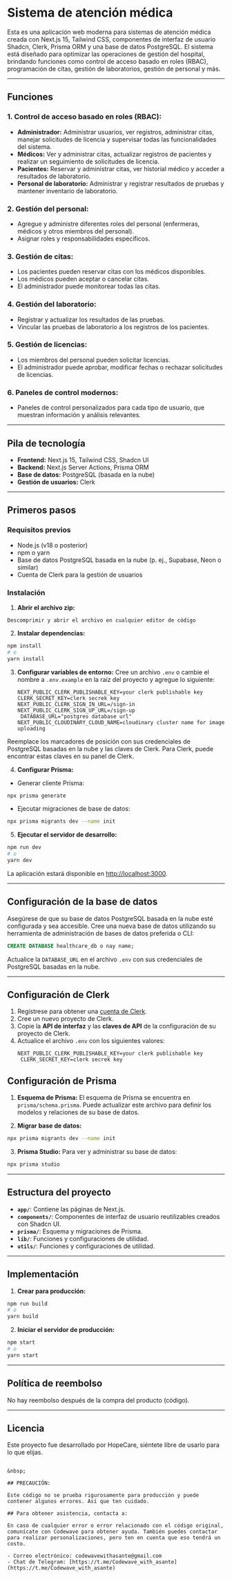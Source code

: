 # Sistema de atención médica

Esta es una aplicación web moderna para sistemas de atención médica creada con Next.js 15, Tailwind CSS, componentes de interfaz de usuario Shadcn, Clerk, Prisma ORM y una base de datos PostgreSQL. El sistema está diseñado para optimizar las operaciones de gestión del hospital, brindando funciones como control de acceso basado en roles (RBAC), programación de citas, gestión de laboratorios, gestión de personal y más.

---

## Funciones

### 1. **Control de acceso basado en roles (RBAC):**

- **Administrador:** Administrar usuarios, ver registros, administrar citas, manejar solicitudes de licencia y supervisar todas las funcionalidades del sistema.
- **Médicos:** Ver y administrar citas, actualizar registros de pacientes y realizar un seguimiento de solicitudes de licencia.
- **Pacientes:** Reservar y administrar citas, ver historial médico y acceder a resultados de laboratorio.
- **Personal de laboratorio:** Administrar y registrar resultados de pruebas y mantener inventario de laboratorio.

### 2. **Gestión del personal:**

- Agregue y administre diferentes roles del personal (enfermeras, médicos y otros miembros del personal).
- Asignar roles y responsabilidades específicos.

### 3. **Gestión de citas:**

- Los pacientes pueden reservar citas con los médicos disponibles.
- Los médicos pueden aceptar o cancelar citas.
- El administrador puede monitorear todas las citas.

### 4. **Gestión del laboratorio:**

- Registrar y actualizar los resultados de las pruebas.
- Vincular las pruebas de laboratorio a los registros de los pacientes.

### 5. **Gestión de licencias:**

- Los miembros del personal pueden solicitar licencias.
- El administrador puede aprobar, modificar fechas o rechazar solicitudes de licencias.

### 6. **Paneles de control modernos:**

- Paneles de control personalizados para cada tipo de usuario, que muestran información y análisis relevantes.

---

## Pila de tecnología

- **Frontend:** Next.js 15, Tailwind CSS, Shadcn UI
- **Backend:** Next.js Server Actions, Prisma ORM
- **Base de datos:** PostgreSQL (basada en la nube)
- **Gestión de usuarios:** Clerk

---

## Primeros pasos

### Requisitos previos

- Node.js (v18 o posterior)
- npm o yarn
- Base de datos PostgreSQL basada en la nube (p. ej., Supabase, Neon o similar)
- Cuenta de Clerk para la gestión de usuarios

### Instalación

1. **Abrir el archivo zip:**

```
Descomprimir y abrir el archivo en cualquier editor de código
```

2. **Instalar dependencias:**

```bash
npm install
# o
yarn install
```

3. **Configurar variables de entorno:**
Cree un archivo `.env` o cambie el nombre a `.env.example` en la raíz del proyecto y agregue lo siguiente:

   ```env
   NEXT_PUBLIC_CLERK_PUBLISHABLE_KEY=your clerk publishable key
   CLERK_SECRET_KEY=clerk secrek key
   NEXT_PUBLIC_CLERK_SIGN_IN_URL=/sign-in
   NEXT_PUBLIC_CLERK_SIGN_UP_URL=/sign-up
    DATABASE_URL="postgres database url"
   NEXT_PUBLIC_CLOUDINARY_CLOUD_NAME=cloudinary cluster name for image uploading
   ```

Reemplace los marcadores de posición con sus credenciales de PostgreSQL basadas en la nube y las claves de Clerk. Para Clerk, puede encontrar estas claves en su panel de Clerk.

4. **Configurar Prisma:**

- Generar cliente Prisma:

```bash
npx prisma generate
```

- Ejecutar migraciones de base de datos:
```bash
npx prisma migrants dev --name init
```

5. **Ejecutar el servidor de desarrollo:**

```bash
npm run dev
# o
yarn dev
```

La aplicación estará disponible en [http://localhost:3000](http://localhost:3000).

---

## Configuración de la base de datos

Asegúrese de que su base de datos PostgreSQL basada en la nube esté configurada y sea accesible. Cree una nueva base de datos utilizando su herramienta de administración de bases de datos preferida o CLI:

```sql
CREATE DATABASE healthcare_db o nay name;
```

Actualice la `DATABASE_URL` en el archivo `.env` con sus credenciales de PostgreSQL basadas en la nube.

---

## Configuración de Clerk

1. Regístrese para obtener una [cuenta de Clerk](https://clerk.dev/).
2. Cree un nuevo proyecto de Clerk.
3. Copie la **API de interfaz** y las **claves de API** de la configuración de su proyecto de Clerk.
4. Actualice el archivo `.env` con los siguientes valores:
   ```env
   NEXT_PUBLIC_CLERK_PUBLISHABLE_KEY=your clerk publishable key
    CLERK_SECRET_KEY=clerk secrek key
   ```

## Configuración de Prisma

1. **Esquema de Prisma:**
El esquema de Prisma se encuentra en `prisma/schema.prisma`. Puede actualizar este archivo para definir los modelos y relaciones de su base de datos.

2. **Migrar base de datos:**

```bash
npx prisma migrants dev --name init
```

3. **Prisma Studio:**
Para ver y administrar su base de datos:
```bash
npx prisma studio
```

---

## Estructura del proyecto

- **`app/`**: Contiene las páginas de Next.js.
- **`components/`**: Componentes de interfaz de usuario reutilizables creados con Shadcn UI.
- **`prisma/`**: Esquema y migraciones de Prisma.
- **`lib/`**: Funciones y configuraciones de utilidad.
- **`utils/`**: Funciones y configuraciones de utilidad.

---

## Implementación

1. **Crear para producción:**

```bash
npm run build
# o
yarn build
```

2. **Iniciar el servidor de producción:**
```bash
npm start
# o
yarn start
```

---

## Política de reembolso

No hay reembolso después de la compra del producto (código).

---

## Licencia

Este proyecto fue desarrollado por HopeCare, siéntete libre de usarlo para lo que elijas.

```

&nbsp;

## PRECAUCIÓN:

Este código no se prueba rigurosamente para producción y puede contener algunos errores. Así que ten cuidado.

## Para obtener asistencia, contacta a:

En caso de cualquier error o error relacionado con el código original, comunícate con Codewave para obtener ayuda. También puedes contactar para realizar personalizaciones, pero ten en cuenta que eso tendrá un costo.

- Correo electrónico: codewavewithasante@gmail.com
- Chat de Telegram: [https://t.me/Codewave_with_asante](https://t.me/Codewave_with_asante)
```
